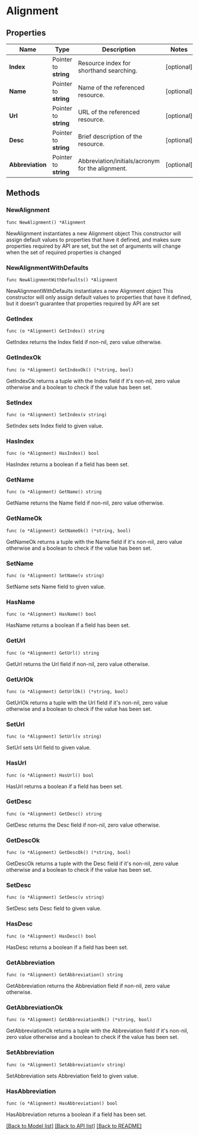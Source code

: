 # Alignment

## Properties

Name | Type | Description | Notes
------------ | ------------- | ------------- | -------------
**Index** | Pointer to **string** | Resource index for shorthand searching. | [optional] 
**Name** | Pointer to **string** | Name of the referenced resource. | [optional] 
**Url** | Pointer to **string** | URL of the referenced resource. | [optional] 
**Desc** | Pointer to **string** | Brief description of the resource. | [optional] 
**Abbreviation** | Pointer to **string** | Abbreviation/initials/acronym for the alignment. | [optional] 

## Methods

### NewAlignment

`func NewAlignment() *Alignment`

NewAlignment instantiates a new Alignment object
This constructor will assign default values to properties that have it defined,
and makes sure properties required by API are set, but the set of arguments
will change when the set of required properties is changed

### NewAlignmentWithDefaults

`func NewAlignmentWithDefaults() *Alignment`

NewAlignmentWithDefaults instantiates a new Alignment object
This constructor will only assign default values to properties that have it defined,
but it doesn't guarantee that properties required by API are set

### GetIndex

`func (o *Alignment) GetIndex() string`

GetIndex returns the Index field if non-nil, zero value otherwise.

### GetIndexOk

`func (o *Alignment) GetIndexOk() (*string, bool)`

GetIndexOk returns a tuple with the Index field if it's non-nil, zero value otherwise
and a boolean to check if the value has been set.

### SetIndex

`func (o *Alignment) SetIndex(v string)`

SetIndex sets Index field to given value.

### HasIndex

`func (o *Alignment) HasIndex() bool`

HasIndex returns a boolean if a field has been set.

### GetName

`func (o *Alignment) GetName() string`

GetName returns the Name field if non-nil, zero value otherwise.

### GetNameOk

`func (o *Alignment) GetNameOk() (*string, bool)`

GetNameOk returns a tuple with the Name field if it's non-nil, zero value otherwise
and a boolean to check if the value has been set.

### SetName

`func (o *Alignment) SetName(v string)`

SetName sets Name field to given value.

### HasName

`func (o *Alignment) HasName() bool`

HasName returns a boolean if a field has been set.

### GetUrl

`func (o *Alignment) GetUrl() string`

GetUrl returns the Url field if non-nil, zero value otherwise.

### GetUrlOk

`func (o *Alignment) GetUrlOk() (*string, bool)`

GetUrlOk returns a tuple with the Url field if it's non-nil, zero value otherwise
and a boolean to check if the value has been set.

### SetUrl

`func (o *Alignment) SetUrl(v string)`

SetUrl sets Url field to given value.

### HasUrl

`func (o *Alignment) HasUrl() bool`

HasUrl returns a boolean if a field has been set.

### GetDesc

`func (o *Alignment) GetDesc() string`

GetDesc returns the Desc field if non-nil, zero value otherwise.

### GetDescOk

`func (o *Alignment) GetDescOk() (*string, bool)`

GetDescOk returns a tuple with the Desc field if it's non-nil, zero value otherwise
and a boolean to check if the value has been set.

### SetDesc

`func (o *Alignment) SetDesc(v string)`

SetDesc sets Desc field to given value.

### HasDesc

`func (o *Alignment) HasDesc() bool`

HasDesc returns a boolean if a field has been set.

### GetAbbreviation

`func (o *Alignment) GetAbbreviation() string`

GetAbbreviation returns the Abbreviation field if non-nil, zero value otherwise.

### GetAbbreviationOk

`func (o *Alignment) GetAbbreviationOk() (*string, bool)`

GetAbbreviationOk returns a tuple with the Abbreviation field if it's non-nil, zero value otherwise
and a boolean to check if the value has been set.

### SetAbbreviation

`func (o *Alignment) SetAbbreviation(v string)`

SetAbbreviation sets Abbreviation field to given value.

### HasAbbreviation

`func (o *Alignment) HasAbbreviation() bool`

HasAbbreviation returns a boolean if a field has been set.


[[Back to Model list]](../README.md#documentation-for-models) [[Back to API list]](../README.md#documentation-for-api-endpoints) [[Back to README]](../README.md)


